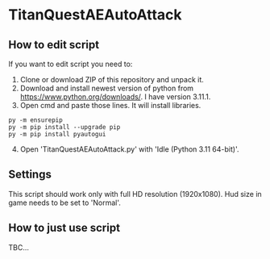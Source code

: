 # TitanQuestAEAutoAttack
## How to edit script
If you want to edit script you need to:
1. Clone or download ZIP of this repository and unpack it.
2. Download and install newest version of python from https://www.python.org/downloads/. I have version 3.11.1.
3. Open cmd and paste those lines. It will install libraries.
```
py -m ensurepip 
py -m pip install --upgrade pip 
py -m pip install pyautogui 
```
4. Open 'TitanQuestAEAutoAttack.py' with 'Idle (Python 3.11 64-bit)'.

## Settings
This script should work only with full HD resolution (1920x1080).
Hud size in game needs to be set to 'Normal'.

## How to just use script
TBC...
